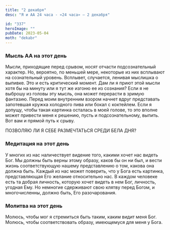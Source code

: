 ```yaml
---
title: "2 декабря"
desc: "Я и АА 24 часа - «24 часа» — 2 декабря"

id: "337"
heroImage: ""
pubDate: 2023-05-04
moth: "dekabr"
---
```


### Мысль АА на этот день

Мысли, приходящие перед срывом, носят отчасти подсознательный характер. Но,
вероятно, по меньшей мере, некоторые из них всплывают на сознательный уровень.
Всплывет, случается, ленивая мыслишка о выпивке. Это и есть критический
момент. Дам ли я приют этой мысли хотя бы на минуту или я тут же изгоню ее из
сознания? Если я не выброшу из головы эту мысль, она может перерасти в зримую
фантазию. Перед моим внутренним взором начнет вдруг представать запотевшая
кружка холодного пива или бокал с коктейлем. Если я допущу, чтобы такая
картинка осталась в моей голове, то это вполне может привести меня к решению,
пусть и подсознательному, выпить. Вот вам и прямой путь к срыву.

ПОЗВОЛЯЮ ЛИ Я СЕБЕ РАЗМЕЧТАТЬСЯ СРЕДИ БЕЛА ДНЯ?

### Медитация на этот день

У многих из нас наличествует видение того, какими хочет нас видеть Бог. Мы
должны быть верны этому образу, каков бы он ни был, и вести жизнь
соответствующую нашему представлению о том, какова она должна быть. Каждый из
нас может поверить, что у Бога есть картинка, представляющая Его желание
относительно нас. В каждом человеке есть та добрая личность, которую хочет
видеть в нем Бог, личность, угодная Ему. Но немногие сдерживают свою клятву
перед Богом, и многочисленны, должно быть, Его разочарования.

### Молитва на этот день

Молюсь, чтобы мог я стремиться быть таким, каким видит меня Бог. Молюсь, чтобы
соответствовать образу, имеющемуся для меня у Бога.
